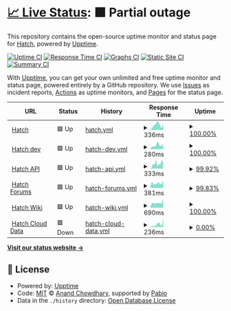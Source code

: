 # [📈 Live Status](https://hatchdotlol.github.io/upptime): <!--live status--> **🟧 Partial outage**

This repository contains the open-source uptime monitor and status page for [Hatch](hatch.lol), powered by [Upptime](https://github.com/upptime/upptime).

[![Uptime CI](https://github.com/hatchdotlol/upptime/workflows/Uptime%20CI/badge.svg)](https://github.com/hatchdotlol/upptime/actions?query=workflow%3A%22Uptime+CI%22)
[![Response Time CI](https://github.com/hatchdotlol/upptime/workflows/Response%20Time%20CI/badge.svg)](https://github.com/hatchdotlol/upptime/actions?query=workflow%3A%22Response+Time+CI%22)
[![Graphs CI](https://github.com/hatchdotlol/upptime/workflows/Graphs%20CI/badge.svg)](https://github.com/hatchdotlol/upptime/actions?query=workflow%3A%22Graphs+CI%22)
[![Static Site CI](https://github.com/hatchdotlol/upptime/workflows/Static%20Site%20CI/badge.svg)](https://github.com/hatchdotlol/upptime/actions?query=workflow%3A%22Static+Site+CI%22)
[![Summary CI](https://github.com/hatchdotlol/upptime/workflows/Summary%20CI/badge.svg)](https://github.com/hatchdotlol/upptime/actions?query=workflow%3A%22Summary+CI%22)

With [Upptime](https://upptime.js.org), you can get your own unlimited and free uptime monitor and status page, powered entirely by a GitHub repository. We use [Issues](https://github.com/hatchdotlol/upptime/issues) as incident reports, [Actions](https://github.com/hatchdotlol/upptime/actions) as uptime monitors, and [Pages](https://hatchdotlol.github.io/upptime) for the status page.

<!--start: status pages-->
<!-- This summary is generated by Upptime (https://github.com/upptime/upptime) -->
<!-- Do not edit this manually, your changes will be overwritten -->
<!-- prettier-ignore -->
| URL | Status | History | Response Time | Uptime |
| --- | ------ | ------- | ------------- | ------ |
| <img alt="" src="https://icons.duckduckgo.com/ip3/hatch.lol.ico" height="13"> [Hatch](https://hatch.lol) | 🟩 Up | [hatch.yml](https://github.com/hatchdotlol/upptime/commits/HEAD/history/hatch.yml) | <details><summary><img alt="Response time graph" src="./graphs/hatch/response-time-week.png" height="20"> 336ms</summary><br><a href="https://status.hatch.lol/history/hatch"><img alt="Response time 260" src="https://img.shields.io/endpoint?url=https%3A%2F%2Fraw.githubusercontent.com%2Fhatchdotlol%2Fupptime%2FHEAD%2Fapi%2Fhatch%2Fresponse-time.json"></a><br><a href="https://status.hatch.lol/history/hatch"><img alt="24-hour response time 392" src="https://img.shields.io/endpoint?url=https%3A%2F%2Fraw.githubusercontent.com%2Fhatchdotlol%2Fupptime%2FHEAD%2Fapi%2Fhatch%2Fresponse-time-day.json"></a><br><a href="https://status.hatch.lol/history/hatch"><img alt="7-day response time 336" src="https://img.shields.io/endpoint?url=https%3A%2F%2Fraw.githubusercontent.com%2Fhatchdotlol%2Fupptime%2FHEAD%2Fapi%2Fhatch%2Fresponse-time-week.json"></a><br><a href="https://status.hatch.lol/history/hatch"><img alt="30-day response time 269" src="https://img.shields.io/endpoint?url=https%3A%2F%2Fraw.githubusercontent.com%2Fhatchdotlol%2Fupptime%2FHEAD%2Fapi%2Fhatch%2Fresponse-time-month.json"></a><br><a href="https://status.hatch.lol/history/hatch"><img alt="1-year response time 260" src="https://img.shields.io/endpoint?url=https%3A%2F%2Fraw.githubusercontent.com%2Fhatchdotlol%2Fupptime%2FHEAD%2Fapi%2Fhatch%2Fresponse-time-year.json"></a></details> | <details><summary><a href="https://status.hatch.lol/history/hatch">100.00%</a></summary><a href="https://status.hatch.lol/history/hatch"><img alt="All-time uptime 100.00%" src="https://img.shields.io/endpoint?url=https%3A%2F%2Fraw.githubusercontent.com%2Fhatchdotlol%2Fupptime%2FHEAD%2Fapi%2Fhatch%2Fuptime.json"></a><br><a href="https://status.hatch.lol/history/hatch"><img alt="24-hour uptime 100.00%" src="https://img.shields.io/endpoint?url=https%3A%2F%2Fraw.githubusercontent.com%2Fhatchdotlol%2Fupptime%2FHEAD%2Fapi%2Fhatch%2Fuptime-day.json"></a><br><a href="https://status.hatch.lol/history/hatch"><img alt="7-day uptime 100.00%" src="https://img.shields.io/endpoint?url=https%3A%2F%2Fraw.githubusercontent.com%2Fhatchdotlol%2Fupptime%2FHEAD%2Fapi%2Fhatch%2Fuptime-week.json"></a><br><a href="https://status.hatch.lol/history/hatch"><img alt="30-day uptime 100.00%" src="https://img.shields.io/endpoint?url=https%3A%2F%2Fraw.githubusercontent.com%2Fhatchdotlol%2Fupptime%2FHEAD%2Fapi%2Fhatch%2Fuptime-month.json"></a><br><a href="https://status.hatch.lol/history/hatch"><img alt="1-year uptime 100.00%" src="https://img.shields.io/endpoint?url=https%3A%2F%2Fraw.githubusercontent.com%2Fhatchdotlol%2Fupptime%2FHEAD%2Fapi%2Fhatch%2Fuptime-year.json"></a></details>
| <img alt="" src="https://icons.duckduckgo.com/ip3/dev.hatch.lol.ico" height="13"> [Hatch dev](https://dev.hatch.lol) | 🟩 Up | [hatch-dev.yml](https://github.com/hatchdotlol/upptime/commits/HEAD/history/hatch-dev.yml) | <details><summary><img alt="Response time graph" src="./graphs/hatch-dev/response-time-week.png" height="20"> 280ms</summary><br><a href="https://status.hatch.lol/history/hatch-dev"><img alt="Response time 236" src="https://img.shields.io/endpoint?url=https%3A%2F%2Fraw.githubusercontent.com%2Fhatchdotlol%2Fupptime%2FHEAD%2Fapi%2Fhatch-dev%2Fresponse-time.json"></a><br><a href="https://status.hatch.lol/history/hatch-dev"><img alt="24-hour response time 368" src="https://img.shields.io/endpoint?url=https%3A%2F%2Fraw.githubusercontent.com%2Fhatchdotlol%2Fupptime%2FHEAD%2Fapi%2Fhatch-dev%2Fresponse-time-day.json"></a><br><a href="https://status.hatch.lol/history/hatch-dev"><img alt="7-day response time 280" src="https://img.shields.io/endpoint?url=https%3A%2F%2Fraw.githubusercontent.com%2Fhatchdotlol%2Fupptime%2FHEAD%2Fapi%2Fhatch-dev%2Fresponse-time-week.json"></a><br><a href="https://status.hatch.lol/history/hatch-dev"><img alt="30-day response time 232" src="https://img.shields.io/endpoint?url=https%3A%2F%2Fraw.githubusercontent.com%2Fhatchdotlol%2Fupptime%2FHEAD%2Fapi%2Fhatch-dev%2Fresponse-time-month.json"></a><br><a href="https://status.hatch.lol/history/hatch-dev"><img alt="1-year response time 236" src="https://img.shields.io/endpoint?url=https%3A%2F%2Fraw.githubusercontent.com%2Fhatchdotlol%2Fupptime%2FHEAD%2Fapi%2Fhatch-dev%2Fresponse-time-year.json"></a></details> | <details><summary><a href="https://status.hatch.lol/history/hatch-dev">100.00%</a></summary><a href="https://status.hatch.lol/history/hatch-dev"><img alt="All-time uptime 100.00%" src="https://img.shields.io/endpoint?url=https%3A%2F%2Fraw.githubusercontent.com%2Fhatchdotlol%2Fupptime%2FHEAD%2Fapi%2Fhatch-dev%2Fuptime.json"></a><br><a href="https://status.hatch.lol/history/hatch-dev"><img alt="24-hour uptime 100.00%" src="https://img.shields.io/endpoint?url=https%3A%2F%2Fraw.githubusercontent.com%2Fhatchdotlol%2Fupptime%2FHEAD%2Fapi%2Fhatch-dev%2Fuptime-day.json"></a><br><a href="https://status.hatch.lol/history/hatch-dev"><img alt="7-day uptime 100.00%" src="https://img.shields.io/endpoint?url=https%3A%2F%2Fraw.githubusercontent.com%2Fhatchdotlol%2Fupptime%2FHEAD%2Fapi%2Fhatch-dev%2Fuptime-week.json"></a><br><a href="https://status.hatch.lol/history/hatch-dev"><img alt="30-day uptime 100.00%" src="https://img.shields.io/endpoint?url=https%3A%2F%2Fraw.githubusercontent.com%2Fhatchdotlol%2Fupptime%2FHEAD%2Fapi%2Fhatch-dev%2Fuptime-month.json"></a><br><a href="https://status.hatch.lol/history/hatch-dev"><img alt="1-year uptime 100.00%" src="https://img.shields.io/endpoint?url=https%3A%2F%2Fraw.githubusercontent.com%2Fhatchdotlol%2Fupptime%2FHEAD%2Fapi%2Fhatch-dev%2Fuptime-year.json"></a></details>
| <img alt="" src="https://icons.duckduckgo.com/ip3/api.hatch.lol.ico" height="13"> [Hatch API](https://api.hatch.lol) | 🟩 Up | [hatch-api.yml](https://github.com/hatchdotlol/upptime/commits/HEAD/history/hatch-api.yml) | <details><summary><img alt="Response time graph" src="./graphs/hatch-api/response-time-week.png" height="20"> 333ms</summary><br><a href="https://status.hatch.lol/history/hatch-api"><img alt="Response time 262" src="https://img.shields.io/endpoint?url=https%3A%2F%2Fraw.githubusercontent.com%2Fhatchdotlol%2Fupptime%2FHEAD%2Fapi%2Fhatch-api%2Fresponse-time.json"></a><br><a href="https://status.hatch.lol/history/hatch-api"><img alt="24-hour response time 426" src="https://img.shields.io/endpoint?url=https%3A%2F%2Fraw.githubusercontent.com%2Fhatchdotlol%2Fupptime%2FHEAD%2Fapi%2Fhatch-api%2Fresponse-time-day.json"></a><br><a href="https://status.hatch.lol/history/hatch-api"><img alt="7-day response time 333" src="https://img.shields.io/endpoint?url=https%3A%2F%2Fraw.githubusercontent.com%2Fhatchdotlol%2Fupptime%2FHEAD%2Fapi%2Fhatch-api%2Fresponse-time-week.json"></a><br><a href="https://status.hatch.lol/history/hatch-api"><img alt="30-day response time 279" src="https://img.shields.io/endpoint?url=https%3A%2F%2Fraw.githubusercontent.com%2Fhatchdotlol%2Fupptime%2FHEAD%2Fapi%2Fhatch-api%2Fresponse-time-month.json"></a><br><a href="https://status.hatch.lol/history/hatch-api"><img alt="1-year response time 262" src="https://img.shields.io/endpoint?url=https%3A%2F%2Fraw.githubusercontent.com%2Fhatchdotlol%2Fupptime%2FHEAD%2Fapi%2Fhatch-api%2Fresponse-time-year.json"></a></details> | <details><summary><a href="https://status.hatch.lol/history/hatch-api">99.92%</a></summary><a href="https://status.hatch.lol/history/hatch-api"><img alt="All-time uptime 96.33%" src="https://img.shields.io/endpoint?url=https%3A%2F%2Fraw.githubusercontent.com%2Fhatchdotlol%2Fupptime%2FHEAD%2Fapi%2Fhatch-api%2Fuptime.json"></a><br><a href="https://status.hatch.lol/history/hatch-api"><img alt="24-hour uptime 100.00%" src="https://img.shields.io/endpoint?url=https%3A%2F%2Fraw.githubusercontent.com%2Fhatchdotlol%2Fupptime%2FHEAD%2Fapi%2Fhatch-api%2Fuptime-day.json"></a><br><a href="https://status.hatch.lol/history/hatch-api"><img alt="7-day uptime 99.92%" src="https://img.shields.io/endpoint?url=https%3A%2F%2Fraw.githubusercontent.com%2Fhatchdotlol%2Fupptime%2FHEAD%2Fapi%2Fhatch-api%2Fuptime-week.json"></a><br><a href="https://status.hatch.lol/history/hatch-api"><img alt="30-day uptime 91.39%" src="https://img.shields.io/endpoint?url=https%3A%2F%2Fraw.githubusercontent.com%2Fhatchdotlol%2Fupptime%2FHEAD%2Fapi%2Fhatch-api%2Fuptime-month.json"></a><br><a href="https://status.hatch.lol/history/hatch-api"><img alt="1-year uptime 96.33%" src="https://img.shields.io/endpoint?url=https%3A%2F%2Fraw.githubusercontent.com%2Fhatchdotlol%2Fupptime%2FHEAD%2Fapi%2Fhatch-api%2Fuptime-year.json"></a></details>
| <img alt="" src="https://icons.duckduckgo.com/ip3/forums.hatch.lol.ico" height="13"> [Hatch Forums](https://forums.hatch.lol) | 🟩 Up | [hatch-forums.yml](https://github.com/hatchdotlol/upptime/commits/HEAD/history/hatch-forums.yml) | <details><summary><img alt="Response time graph" src="./graphs/hatch-forums/response-time-week.png" height="20"> 381ms</summary><br><a href="https://status.hatch.lol/history/hatch-forums"><img alt="Response time 326" src="https://img.shields.io/endpoint?url=https%3A%2F%2Fraw.githubusercontent.com%2Fhatchdotlol%2Fupptime%2FHEAD%2Fapi%2Fhatch-forums%2Fresponse-time.json"></a><br><a href="https://status.hatch.lol/history/hatch-forums"><img alt="24-hour response time 605" src="https://img.shields.io/endpoint?url=https%3A%2F%2Fraw.githubusercontent.com%2Fhatchdotlol%2Fupptime%2FHEAD%2Fapi%2Fhatch-forums%2Fresponse-time-day.json"></a><br><a href="https://status.hatch.lol/history/hatch-forums"><img alt="7-day response time 381" src="https://img.shields.io/endpoint?url=https%3A%2F%2Fraw.githubusercontent.com%2Fhatchdotlol%2Fupptime%2FHEAD%2Fapi%2Fhatch-forums%2Fresponse-time-week.json"></a><br><a href="https://status.hatch.lol/history/hatch-forums"><img alt="30-day response time 399" src="https://img.shields.io/endpoint?url=https%3A%2F%2Fraw.githubusercontent.com%2Fhatchdotlol%2Fupptime%2FHEAD%2Fapi%2Fhatch-forums%2Fresponse-time-month.json"></a><br><a href="https://status.hatch.lol/history/hatch-forums"><img alt="1-year response time 326" src="https://img.shields.io/endpoint?url=https%3A%2F%2Fraw.githubusercontent.com%2Fhatchdotlol%2Fupptime%2FHEAD%2Fapi%2Fhatch-forums%2Fresponse-time-year.json"></a></details> | <details><summary><a href="https://status.hatch.lol/history/hatch-forums">99.83%</a></summary><a href="https://status.hatch.lol/history/hatch-forums"><img alt="All-time uptime 89.00%" src="https://img.shields.io/endpoint?url=https%3A%2F%2Fraw.githubusercontent.com%2Fhatchdotlol%2Fupptime%2FHEAD%2Fapi%2Fhatch-forums%2Fuptime.json"></a><br><a href="https://status.hatch.lol/history/hatch-forums"><img alt="24-hour uptime 100.00%" src="https://img.shields.io/endpoint?url=https%3A%2F%2Fraw.githubusercontent.com%2Fhatchdotlol%2Fupptime%2FHEAD%2Fapi%2Fhatch-forums%2Fuptime-day.json"></a><br><a href="https://status.hatch.lol/history/hatch-forums"><img alt="7-day uptime 99.83%" src="https://img.shields.io/endpoint?url=https%3A%2F%2Fraw.githubusercontent.com%2Fhatchdotlol%2Fupptime%2FHEAD%2Fapi%2Fhatch-forums%2Fuptime-week.json"></a><br><a href="https://status.hatch.lol/history/hatch-forums"><img alt="30-day uptime 99.48%" src="https://img.shields.io/endpoint?url=https%3A%2F%2Fraw.githubusercontent.com%2Fhatchdotlol%2Fupptime%2FHEAD%2Fapi%2Fhatch-forums%2Fuptime-month.json"></a><br><a href="https://status.hatch.lol/history/hatch-forums"><img alt="1-year uptime 89.00%" src="https://img.shields.io/endpoint?url=https%3A%2F%2Fraw.githubusercontent.com%2Fhatchdotlol%2Fupptime%2FHEAD%2Fapi%2Fhatch-forums%2Fuptime-year.json"></a></details>
| <img alt="" src="https://icons.duckduckgo.com/ip3/wiki.hatch.lol.ico" height="13"> [Hatch Wiki](https://wiki.hatch.lol) | 🟩 Up | [hatch-wiki.yml](https://github.com/hatchdotlol/upptime/commits/HEAD/history/hatch-wiki.yml) | <details><summary><img alt="Response time graph" src="./graphs/hatch-wiki/response-time-week.png" height="20"> 690ms</summary><br><a href="https://status.hatch.lol/history/hatch-wiki"><img alt="Response time 586" src="https://img.shields.io/endpoint?url=https%3A%2F%2Fraw.githubusercontent.com%2Fhatchdotlol%2Fupptime%2FHEAD%2Fapi%2Fhatch-wiki%2Fresponse-time.json"></a><br><a href="https://status.hatch.lol/history/hatch-wiki"><img alt="24-hour response time 1141" src="https://img.shields.io/endpoint?url=https%3A%2F%2Fraw.githubusercontent.com%2Fhatchdotlol%2Fupptime%2FHEAD%2Fapi%2Fhatch-wiki%2Fresponse-time-day.json"></a><br><a href="https://status.hatch.lol/history/hatch-wiki"><img alt="7-day response time 690" src="https://img.shields.io/endpoint?url=https%3A%2F%2Fraw.githubusercontent.com%2Fhatchdotlol%2Fupptime%2FHEAD%2Fapi%2Fhatch-wiki%2Fresponse-time-week.json"></a><br><a href="https://status.hatch.lol/history/hatch-wiki"><img alt="30-day response time 573" src="https://img.shields.io/endpoint?url=https%3A%2F%2Fraw.githubusercontent.com%2Fhatchdotlol%2Fupptime%2FHEAD%2Fapi%2Fhatch-wiki%2Fresponse-time-month.json"></a><br><a href="https://status.hatch.lol/history/hatch-wiki"><img alt="1-year response time 586" src="https://img.shields.io/endpoint?url=https%3A%2F%2Fraw.githubusercontent.com%2Fhatchdotlol%2Fupptime%2FHEAD%2Fapi%2Fhatch-wiki%2Fresponse-time-year.json"></a></details> | <details><summary><a href="https://status.hatch.lol/history/hatch-wiki">100.00%</a></summary><a href="https://status.hatch.lol/history/hatch-wiki"><img alt="All-time uptime 89.89%" src="https://img.shields.io/endpoint?url=https%3A%2F%2Fraw.githubusercontent.com%2Fhatchdotlol%2Fupptime%2FHEAD%2Fapi%2Fhatch-wiki%2Fuptime.json"></a><br><a href="https://status.hatch.lol/history/hatch-wiki"><img alt="24-hour uptime 100.00%" src="https://img.shields.io/endpoint?url=https%3A%2F%2Fraw.githubusercontent.com%2Fhatchdotlol%2Fupptime%2FHEAD%2Fapi%2Fhatch-wiki%2Fuptime-day.json"></a><br><a href="https://status.hatch.lol/history/hatch-wiki"><img alt="7-day uptime 100.00%" src="https://img.shields.io/endpoint?url=https%3A%2F%2Fraw.githubusercontent.com%2Fhatchdotlol%2Fupptime%2FHEAD%2Fapi%2Fhatch-wiki%2Fuptime-week.json"></a><br><a href="https://status.hatch.lol/history/hatch-wiki"><img alt="30-day uptime 99.60%" src="https://img.shields.io/endpoint?url=https%3A%2F%2Fraw.githubusercontent.com%2Fhatchdotlol%2Fupptime%2FHEAD%2Fapi%2Fhatch-wiki%2Fuptime-month.json"></a><br><a href="https://status.hatch.lol/history/hatch-wiki"><img alt="1-year uptime 89.89%" src="https://img.shields.io/endpoint?url=https%3A%2F%2Fraw.githubusercontent.com%2Fhatchdotlol%2Fupptime%2FHEAD%2Fapi%2Fhatch-wiki%2Fuptime-year.json"></a></details>
| <img alt="" src="https://icons.duckduckgo.com/ip3/clouddata.hatch.lol.ico" height="13"> [Hatch Cloud Data](https://clouddata.hatch.lol) | 🟥 Down | [hatch-cloud-data.yml](https://github.com/hatchdotlol/upptime/commits/HEAD/history/hatch-cloud-data.yml) | <details><summary><img alt="Response time graph" src="./graphs/hatch-cloud-data/response-time-week.png" height="20"> 236ms</summary><br><a href="https://status.hatch.lol/history/hatch-cloud-data"><img alt="Response time 198" src="https://img.shields.io/endpoint?url=https%3A%2F%2Fraw.githubusercontent.com%2Fhatchdotlol%2Fupptime%2FHEAD%2Fapi%2Fhatch-cloud-data%2Fresponse-time.json"></a><br><a href="https://status.hatch.lol/history/hatch-cloud-data"><img alt="24-hour response time 694" src="https://img.shields.io/endpoint?url=https%3A%2F%2Fraw.githubusercontent.com%2Fhatchdotlol%2Fupptime%2FHEAD%2Fapi%2Fhatch-cloud-data%2Fresponse-time-day.json"></a><br><a href="https://status.hatch.lol/history/hatch-cloud-data"><img alt="7-day response time 236" src="https://img.shields.io/endpoint?url=https%3A%2F%2Fraw.githubusercontent.com%2Fhatchdotlol%2Fupptime%2FHEAD%2Fapi%2Fhatch-cloud-data%2Fresponse-time-week.json"></a><br><a href="https://status.hatch.lol/history/hatch-cloud-data"><img alt="30-day response time 153" src="https://img.shields.io/endpoint?url=https%3A%2F%2Fraw.githubusercontent.com%2Fhatchdotlol%2Fupptime%2FHEAD%2Fapi%2Fhatch-cloud-data%2Fresponse-time-month.json"></a><br><a href="https://status.hatch.lol/history/hatch-cloud-data"><img alt="1-year response time 198" src="https://img.shields.io/endpoint?url=https%3A%2F%2Fraw.githubusercontent.com%2Fhatchdotlol%2Fupptime%2FHEAD%2Fapi%2Fhatch-cloud-data%2Fresponse-time-year.json"></a></details> | <details><summary><a href="https://status.hatch.lol/history/hatch-cloud-data">0.00%</a></summary><a href="https://status.hatch.lol/history/hatch-cloud-data"><img alt="All-time uptime 62.49%" src="https://img.shields.io/endpoint?url=https%3A%2F%2Fraw.githubusercontent.com%2Fhatchdotlol%2Fupptime%2FHEAD%2Fapi%2Fhatch-cloud-data%2Fuptime.json"></a><br><a href="https://status.hatch.lol/history/hatch-cloud-data"><img alt="24-hour uptime 0.00%" src="https://img.shields.io/endpoint?url=https%3A%2F%2Fraw.githubusercontent.com%2Fhatchdotlol%2Fupptime%2FHEAD%2Fapi%2Fhatch-cloud-data%2Fuptime-day.json"></a><br><a href="https://status.hatch.lol/history/hatch-cloud-data"><img alt="7-day uptime 0.00%" src="https://img.shields.io/endpoint?url=https%3A%2F%2Fraw.githubusercontent.com%2Fhatchdotlol%2Fupptime%2FHEAD%2Fapi%2Fhatch-cloud-data%2Fuptime-week.json"></a><br><a href="https://status.hatch.lol/history/hatch-cloud-data"><img alt="30-day uptime 9.48%" src="https://img.shields.io/endpoint?url=https%3A%2F%2Fraw.githubusercontent.com%2Fhatchdotlol%2Fupptime%2FHEAD%2Fapi%2Fhatch-cloud-data%2Fuptime-month.json"></a><br><a href="https://status.hatch.lol/history/hatch-cloud-data"><img alt="1-year uptime 62.49%" src="https://img.shields.io/endpoint?url=https%3A%2F%2Fraw.githubusercontent.com%2Fhatchdotlol%2Fupptime%2FHEAD%2Fapi%2Fhatch-cloud-data%2Fuptime-year.json"></a></details>

<!--end: status pages-->

[**Visit our status website →**](https://hatchdotlol.github.io/upptime)

## 📄 License

- Powered by: [Upptime](https://github.com/upptime/upptime)
- Code: [MIT](./LICENSE) © [Anand Chowdhary](https://anandchowdhary.com), supported by [Pabio](https://pabio.com)
- Data in the `./history` directory: [Open Database License](https://opendatacommons.org/licenses/odbl/1-0/)
